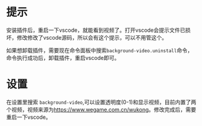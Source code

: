 # 提示

安装插件后，重启一下vscode，就能看到视频了。打开vscode会提示文件已损坏，修改修改了vscode源码，所以会有这个提示，可以不用管这个。

如果想卸载插件，需要现在命令面板中搜索`background-video.uninstall`命令，命令执行成功后，卸载插件，重启vscode即可。

# 设置

在设置里搜索 `background-video`,可以设置透明度(0-1)和显示视频，目前内置了两个视频，视频来源为<https://www.wegame.com.cn/wukong>。修改完成后，需要重启一下vscode。
